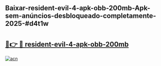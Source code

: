 ## Baixar-resident-evil-4-apk-obb-200mb-Apk-sem-anúncios-desbloqueado-completamente-2025-#d4t1w

# <h2><a href="https://ainizakaria.my?title=resident-evil-4-apk-obb-200mb&ref=22M">🔗👉 🔴 resident-evil-4-apk-obb-200mb</a></h2>

[![acn](https://github.com/user-attachments/assets/0f9c940e-d8b0-45ae-aac7-cd30a18b3e1c)](https://ainizakaria.my?title=resident-evil-4-apk-obb-200mb&ref=22M)


